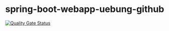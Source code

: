 # spring-boot-webapp-uebung-github

[![Quality Gate Status](https://sonarcloud.io/api/project_badges/measure?project=arneallwardt_spring-boot-webapp-uebung-github&metric=alert_status)](https://sonarcloud.io/summary/new_code?id=arneallwardt_spring-boot-webapp-uebung-github)
